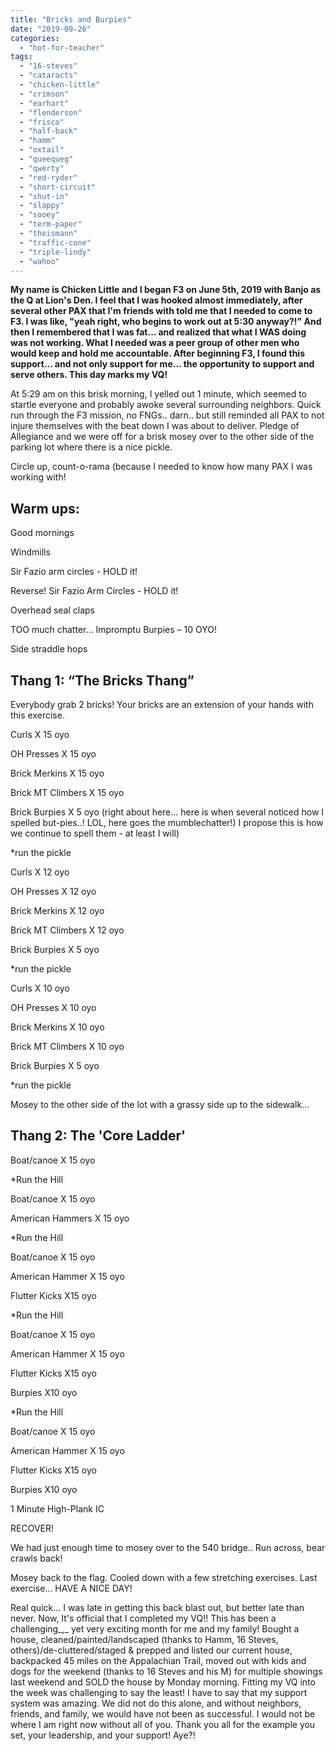 ```yaml
---
title: "Bricks and Burpies"
date: "2019-09-26"
categories: 
  - "hot-for-teacher"
tags: 
  - "16-steves"
  - "cataracts"
  - "chicken-little"
  - "crimson"
  - "earhart"
  - "flenderson"
  - "frisco"
  - "half-back"
  - "hamm"
  - "oxtail"
  - "queequeg"
  - "qwerty"
  - "red-ryder"
  - "short-circuit"
  - "shut-in"
  - "slappy"
  - "sooey"
  - "term-paper"
  - "theismann"
  - "traffic-cone"
  - "triple-lindy"
  - "wahoo"
---
```


**My name is Chicken Little and I began F3 on June 5th, 2019 with Banjo as the Q at Lion's Den. I feel that I was hooked almost immediately, after several other PAX that I'm friends with told me that I needed to come to F3. I was like, "yeah right, who begins to work out at 5:30 anyway?!" And then I remembered that I was fat... and realized that what I WAS doing was not working. What I needed was a peer group of other men who would keep and hold me accountable. After beginning F3, I found this support... and not only support for me... the opportunity to support and serve others. This day marks my VQ!**

At 5:29 am on this brisk morning, I yelled out 1 minute, which seemed to startle everyone and probably awoke several surrounding neighbors. Quick run through the F3 mission, no FNGs.. darn.. but still reminded all PAX to not injure themselves with the beat down I was about to deliver. Pledge of Allegiance and we were off for a brisk mosey over to the other side of the parking lot where there is a nice pickle.

Circle up, count-o-rama (because I needed to know how many PAX I was working with!

## Warm ups:

Good mornings 

Windmills 

Sir Fazio arm circles - HOLD it!

Reverse! Sir Fazio Arm Circles - HOLD it!

Overhead seal claps

TOO much chatter… Impromptu Burpies – 10 OYO!

Side straddle hops

## Thang 1: “The Bricks Thang”

Everybody grab 2 bricks! Your bricks are an extension of your hands with this exercise.

Curls X 15 oyo

OH Presses X 15 oyo

Brick Merkins X 15 oyo

Brick MT Climbers X 15 oyo

Brick Burpies X 5 oyo (right about here... here is when several noticed how I spelled but-pies..! LOL, here goes the mumblechatter!) I propose this is how we continue to spell them - at least I will)

\*run the pickle

Curls X 12 oyo

OH Presses X 12 oyo

Brick Merkins X 12 oyo

Brick MT Climbers X 12 oyo

Brick Burpies X 5 oyo

\*run the pickle 

Curls X 10 oyo

OH Presses X 10 oyo

Brick Merkins X 10 oyo

Brick MT Climbers X 10 oyo

Brick Burpies X 5 oyo

\*run the pickle 

Mosey to the other side of the lot with a grassy side up to the sidewalk...

## Thang 2: The 'Core Ladder'

Boat/canoe X 15 oyo

\*Run the Hill

Boat/canoe X 15 oyo

American Hammers X 15 oyo

\*Run the Hill

Boat/canoe X 15 oyo

American Hammer X 15 oyo

Flutter Kicks X15 oyo

\*Run the Hill

Boat/canoe X 15 oyo

American Hammer X 15 oyo

Flutter Kicks X15 oyo

Burpies X10 oyo

\*Run the Hill

Boat/canoe X 15 oyo

American Hammer X 15 oyo

Flutter Kicks X15 oyo

Burpies X10 oyo

1 Minute High-Plank IC

RECOVER!

We had just enough time to mosey over to the 540 bridge.. Run across, bear crawls back!

Mosey back to the flag. Cooled down with a few stretching exercises. Last exercise... HAVE A NICE DAY!

Real quick... I was late in getting this back blast out, but better late than never. Now, It's official that I completed my VQ!! This has been a challenging_,_ yet very exciting month for me and my family! Bought a house, cleaned/painted/landscaped (thanks to Hamm, 16 Steves, others)/de-cluttered/staged & prepped and listed our current house, backpacked 45 miles on the Appalachian Trail, moved out with kids and dogs for the weekend (thanks to 16 Steves and his M) for multiple showings last weekend and SOLD the house by Monday morning. Fitting my VQ into the week was challenging to say the least! I have to say that my support system was amazing. We did not do this alone, and without neighbors, friends, and family, we would have not been as successful. I would not be where I am right now without all of you. Thank you all for the example you set, your leadership, and your support! Aye?!
